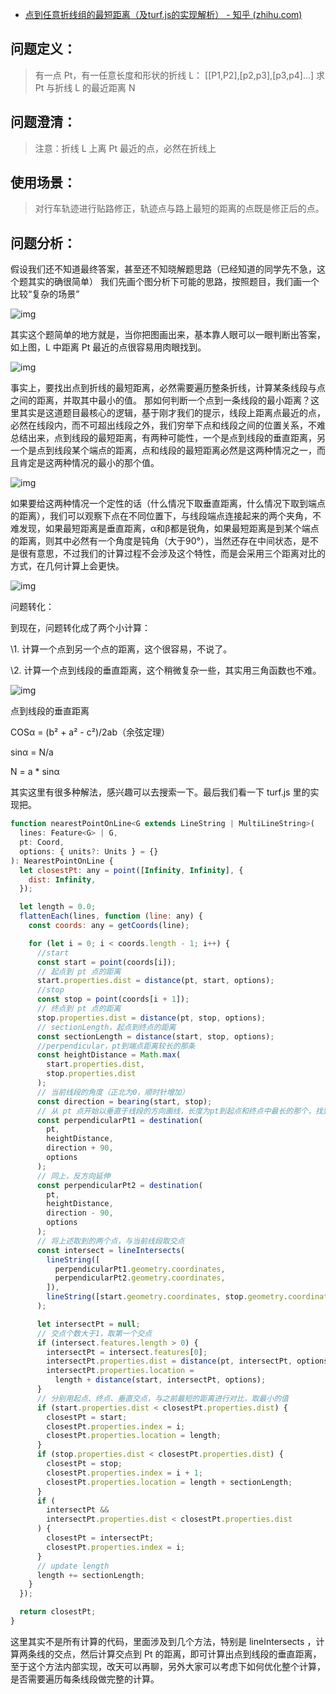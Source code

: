 - [点到任意折线组的最短距离（及turf.js的实现解析） - 知乎 (zhihu.com)](https://zhuanlan.zhihu.com/p/368661485)

## 问题定义：

> 有一点 Pt，有一任意长度和形状的折线 L： [[P1,P2],[p2,p3],[p3,p4]…]
> 求 Pt 与折线 L 的最近距离 N

## 问题澄清：

> 注意：折线 L 上离 Pt 最近的点，必然在折线上

## 使用场景：

> 对行车轨迹进行贴路修正，轨迹点与路上最短的距离的点既是修正后的点。

## 问题分析：

假设我们还不知道最终答案，甚至还不知晓解题思路（已经知道的同学先不急，这个题其实的确很简单） 我们先画个图分析下可能的思路，按照题目，我们画一个比较“复杂的场景”

![img](https://pic2.zhimg.com/80/v2-39ef05053ae9cb25e40c98e983e00c3d_720w.jpg)



其实这个题简单的地方就是，当你把图画出来，基本靠人眼可以一眼判断出答案，如上图，L 中距离 Pt 最近的点很容易用肉眼找到。

![img](https://pic1.zhimg.com/80/v2-d34b456eb76e9ba7928e45eef57b8c18_720w.jpg)

事实上，要找出点到折线的最短距离，必然需要遍历整条折线，计算某条线段与点之间的距离，并取其中最小的值。 那如何判断一个点到一条线段的最小距离？这里其实是这道题目最核心的逻辑，基于刚才我们的提示，线段上距离点最近的点，必然在线段内，而不可超出线段之外，我们穷举下点和线段之间的位置关系，不难总结出来，点到线段的最短距离，有两种可能性，一个是点到线段的垂直距离，另一个是点到线段某个端点的距离，点和线段的最短距离必然是这两种情况之一，而且肯定是这两种情况的最小的那个值。

![img](https://pic1.zhimg.com/80/v2-74aa379edfc0a5a29fb5cb5c40322fa8_720w.jpg)

如果要给这两种情况一个定性的话（什么情况下取垂直距离，什么情况下取到端点的距离），我们可以观察下点在不同位置下，与线段端点连接起来的两个夹角，不难发现，如果最短距离是垂直距离，α和β都是锐角，如果最短距离是到某个端点的距离，则其中必然有一个角度是钝角（大于90°），当然还存在中间状态，是不是很有意思，不过我们的计算过程不会涉及这个特性，而是会采用三个距离对比的方式，在几何计算上会更快。

![img](https://pic1.zhimg.com/80/v2-6ffa20acfb172977e593cf14dff00ca8_720w.jpg)



问题转化：

到现在，问题转化成了两个小计算：

\1. 计算一个点到另一个点的距离，这个很容易，不说了。

\2. 计算一个点到线段的垂直距离，这个稍微复杂一些，其实用三角函数也不难。

![img](https://pic2.zhimg.com/80/v2-7215764fb2f4502d446a70f69b9c52b1_720w.jpg)

点到线段的垂直距离

COSα = (b² + a² - c²)/2ab（余弦定理）

sinα = N/a

N = a * sinα

其实这里有很多种解法，感兴趣可以去搜索一下。最后我们看一下 turf.js 里的实现把。

```js
function nearestPointOnLine<G extends LineString | MultiLineString>(
  lines: Feature<G> | G,
  pt: Coord,
  options: { units?: Units } = {}
): NearestPointOnLine {
  let closestPt: any = point([Infinity, Infinity], {
    dist: Infinity,
  });

  let length = 0.0;
  flattenEach(lines, function (line: any) {
    const coords: any = getCoords(line);

    for (let i = 0; i < coords.length - 1; i++) {
      //start
      const start = point(coords[i]);
      // 起点到 pt 点的距离
      start.properties.dist = distance(pt, start, options);
      //stop
      const stop = point(coords[i + 1]);
      // 终点到 pt 点的距离
      stop.properties.dist = distance(pt, stop, options);
      // sectionLength，起点到终点的距离
      const sectionLength = distance(start, stop, options);
      //perpendicular，pt到端点距离较长的那条
      const heightDistance = Math.max(
        start.properties.dist,
        stop.properties.dist
      );
      // 当前线段的角度（正北为0，顺时针增加）
      const direction = bearing(start, stop);
      // 从 pt 点开始以垂直于线段的方向画线，长度为pt到起点和终点中最长的那个，找到新的点
      const perpendicularPt1 = destination(
        pt,
        heightDistance,
        direction + 90,
        options
      );
      // 同上，反方向延伸
      const perpendicularPt2 = destination(
        pt,
        heightDistance,
        direction - 90,
        options
      );
      // 将上述取到的两个点，与当前线段取交点
      const intersect = lineIntersects(
        lineString([
          perpendicularPt1.geometry.coordinates,
          perpendicularPt2.geometry.coordinates,
        ]),
        lineString([start.geometry.coordinates, stop.geometry.coordinates])
      );

      let intersectPt = null;
      // 交点个数大于1，取第一个交点
      if (intersect.features.length > 0) {
        intersectPt = intersect.features[0];
        intersectPt.properties.dist = distance(pt, intersectPt, options);
        intersectPt.properties.location =
          length + distance(start, intersectPt, options);
      }
      // 分别用起点、终点、垂直交点，与之前最短的距离进行对比，取最小的值
      if (start.properties.dist < closestPt.properties.dist) {
        closestPt = start;
        closestPt.properties.index = i;
        closestPt.properties.location = length;
      }
      if (stop.properties.dist < closestPt.properties.dist) {
        closestPt = stop;
        closestPt.properties.index = i + 1;
        closestPt.properties.location = length + sectionLength;
      }
      if (
        intersectPt &&
        intersectPt.properties.dist < closestPt.properties.dist
      ) {
        closestPt = intersectPt;
        closestPt.properties.index = i;
      }
      // update length
      length += sectionLength;
    }
  });

  return closestPt;
}
```

这里其实不是所有计算的代码，里面涉及到几个方法，特别是 lineIntersects ，计算两条线的交点，然后计算交点到 Pt 的距离，即可计算出点到线段的垂直距离，至于这个方法内部实现，改天可以再聊，另外大家可以考虑下如何优化整个计算，是否需要遍历每条线段做完整的计算。